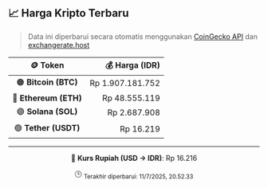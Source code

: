 

<!-- HARGA_KRIPTO -->
## 📈 Harga Kripto Terbaru

> Data ini diperbarui secara otomatis menggunakan [CoinGecko API](https://www.coingecko.com/) dan [exchangerate.host](https://exchangerate.host/)

<div align="center">

| 🪙 Token | 💰 Harga (IDR) |
|:------:|---------------:|
| 🟠 **Bitcoin (BTC)**   | Rp 1.907.181.752 |
| 🔵 **Ethereum (ETH)**  | Rp 48.555.119 |
| 🟣 **Solana (SOL)**    | Rp 2.687.908 |
| 🟢 **Tether (USDT)**   | Rp 16.219 |

---

💱 **Kurs Rupiah (USD → IDR)**: Rp 16.216

🕒 <sub>Terakhir diperbarui: 11/7/2025, 20.52.33</sub>

</div>
<!-- /HARGA_KRIPTO -->